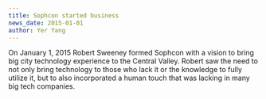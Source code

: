 ```yaml
---
title: Sophcon started business
news_date: 2015-01-01
author: Yer Yang
---
```


On January 1, 2015 Robert Sweeney formed Sophcon with a vision to bring big city technology
experience to the Central Valley.  Robert saw the need to not only bring technology to those
who lack it or the knowledge to fully utilize it, but to also incorporated a human touch that
was lacking in many big tech companies.  

